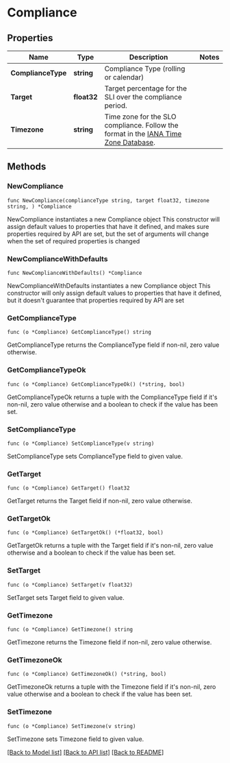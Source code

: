 # Compliance

## Properties

Name | Type | Description | Notes
------------ | ------------- | ------------- | -------------
**ComplianceType** | **string** | Compliance Type (rolling or calendar) | 
**Target** | **float32** | Target percentage for the SLI over the compliance period. | 
**Timezone** | **string** | Time zone for the SLO compliance. Follow the format in the [IANA Time Zone Database](https://en.wikipedia.org/wiki/List_of_tz_database_time_zones#List). | 

## Methods

### NewCompliance

`func NewCompliance(complianceType string, target float32, timezone string, ) *Compliance`

NewCompliance instantiates a new Compliance object
This constructor will assign default values to properties that have it defined,
and makes sure properties required by API are set, but the set of arguments
will change when the set of required properties is changed

### NewComplianceWithDefaults

`func NewComplianceWithDefaults() *Compliance`

NewComplianceWithDefaults instantiates a new Compliance object
This constructor will only assign default values to properties that have it defined,
but it doesn't guarantee that properties required by API are set

### GetComplianceType

`func (o *Compliance) GetComplianceType() string`

GetComplianceType returns the ComplianceType field if non-nil, zero value otherwise.

### GetComplianceTypeOk

`func (o *Compliance) GetComplianceTypeOk() (*string, bool)`

GetComplianceTypeOk returns a tuple with the ComplianceType field if it's non-nil, zero value otherwise
and a boolean to check if the value has been set.

### SetComplianceType

`func (o *Compliance) SetComplianceType(v string)`

SetComplianceType sets ComplianceType field to given value.


### GetTarget

`func (o *Compliance) GetTarget() float32`

GetTarget returns the Target field if non-nil, zero value otherwise.

### GetTargetOk

`func (o *Compliance) GetTargetOk() (*float32, bool)`

GetTargetOk returns a tuple with the Target field if it's non-nil, zero value otherwise
and a boolean to check if the value has been set.

### SetTarget

`func (o *Compliance) SetTarget(v float32)`

SetTarget sets Target field to given value.


### GetTimezone

`func (o *Compliance) GetTimezone() string`

GetTimezone returns the Timezone field if non-nil, zero value otherwise.

### GetTimezoneOk

`func (o *Compliance) GetTimezoneOk() (*string, bool)`

GetTimezoneOk returns a tuple with the Timezone field if it's non-nil, zero value otherwise
and a boolean to check if the value has been set.

### SetTimezone

`func (o *Compliance) SetTimezone(v string)`

SetTimezone sets Timezone field to given value.



[[Back to Model list]](../README.md#documentation-for-models) [[Back to API list]](../README.md#documentation-for-api-endpoints) [[Back to README]](../README.md)


